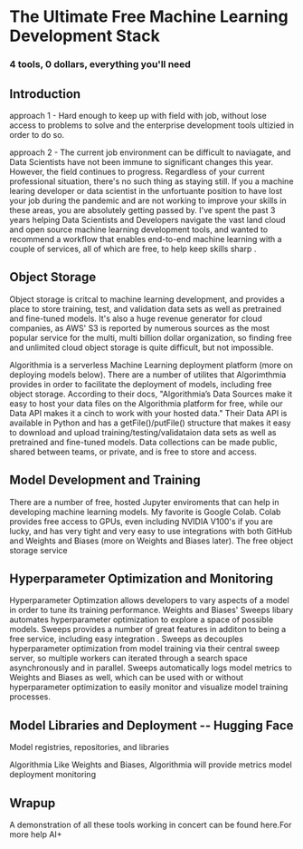 # The Ultimate Free Machine Learning Development Stack
### 4 tools, 0 dollars, everything you'll need

## Introduction

approach 1 - 
Hard enough to keep up with field with job, without lose access to problems to solve and the enterprise development tools ultizied in order to do so.


approach 2 -
The current job environment can be difficult to naviagate, and Data Scientists have not been immune to significant changes this year. However, the field continues to progress. Regardless of your current professional situation, there's no such thing as staying still. If you a machine learing developer or data scientist in the unfortuante position to have lost your job during the pandemic and are not working to improve your skills in these areas, you are absolutely getting passed by.
I've spent the past 3 years helping Data Scientists and Developers navigate the vast land cloud and open source machine learning development tools, and wanted to recommend a workflow that enables end-to-end machine learning with a couple of services, all of which are free, to help keep skills sharp .

## Object Storage 
Object storage is critcal to machine learning development, and provides a place to store training, test, and validation data sets as well as pretrained and fine-tuned models. It's also a huge revenue generator for cloud companies, as AWS' S3 is reported by numerous sources as the most popular service for the multi, multi billion dollar organization, so finding free and unlimited cloud object storage is quite difficult, but not impossible. 

Algorithmia is a serverless Machine Learning deployment platform (more on deploying models below). There are a number of utilites that Algorimthmia provides in order to facilitate the deployment of models, including free object storage. According to their docs, "Algorithmia’s Data Sources make it easy to host your data files on the Algorithmia platform for free, while our Data API makes it a cinch to work with your hosted data." Their Data API is available in Python and has a getFile()/putFile() structure that makes it easy to download and upload training/testing/validataion data sets as well as pretrained and fine-tuned models. Data collections can be made public, shared between teams, or private, and is free to store and access.

## Model Development and Training
There are a number of free, hosted Jupyter enviroments that can help in developing machine learning models. My favorite is Google Colab. Colab provides free access to GPUs, even including NVIDIA V100's if you are lucky, and has very tight and very easy to use integrations with both GitHub and Weights and Biases (more on Weights and Biases later). The free object storage service 

## Hyperparameter Optimization and Monitoring
Hyperparameter Optimzation allows developers to vary aspects of a model in order to tune its training performance. Weights and Biases' Sweeps libary automates hyperparameter optimization to explore a space of possible models. Sweeps provides a number of great features in additon to being a free service, including easy integration . Sweeps as decouples hyperparameter optimization from model training via their central sweep server, so multiple workers can iterated through a search space asynchronously and in parallel. Sweeps automatically logs model metrics to Weights and Biases as well, which can be used with or without hyperparameter optimization to easily monitor and visualize model training processes.


## Model Libraries and Deployment -- Hugging Face
Model registries, repositories, and libraries 

Algorithmia
Like Weights and Biases, Algorithmia will provide metrics model deployment monitoring


## Wrapup
A demonstration of all these tools working in concert can be found here.For more help AI+
